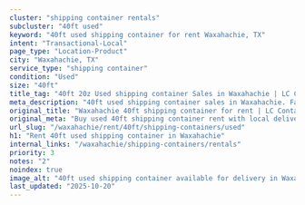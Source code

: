 ```yaml
---
cluster: "shipping container rentals"
subcluster: "40ft used"
keyword: "40ft used shipping container for rent Waxahachie, TX"
intent: "Transactional-Local"
page_type: "Location-Product"
city: "Waxahachie, TX"
service_type: "shipping container"
condition: "Used"
size: "40ft"
title_tag: "40ft 20z Used shipping container Sales in Waxahachie | LC Container"
meta_description: "40ft used shipping container sales in Waxahachie. Fast delivery, competitive pricing. Serving shipping containers area. Quote ID: 74L. Call (214) 524-4168 for your free quote today."
original_title: "Waxahachie 40ft shipping container for rent | LC Container"
original_meta: "Buy used 40ft shipping container rent with local delivery in Waxahachie, TX. LC Container — local Since 2003. Request a fast quote today."
url_slug: "/waxahachie/rent/40ft/shipping-containers/used"
h1: "Rent 40ft used shipping container in Waxahachie"
internal_links: "/waxahachie/shipping-containers/rentals"
priority: 3
notes: "2"
noindex: true
image_alt: "40ft used shipping container available for delivery in Waxahachie"
last_updated: "2025-10-20"
---
```


<!-- TODO: Add unique city/inventory copy, images, and internal links here. -->
